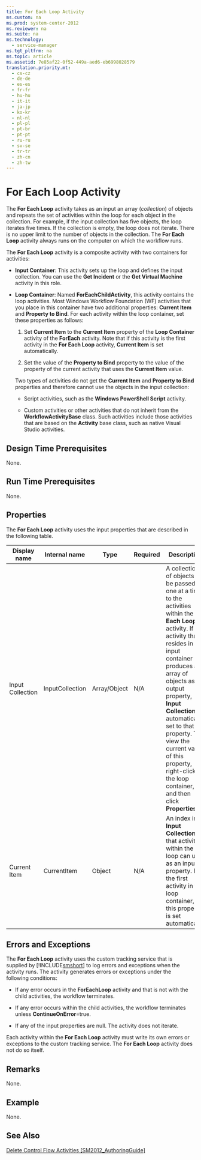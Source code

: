 ```yaml
---
title: For Each Loop Activity
ms.custom: na
ms.prod: system-center-2012
ms.reviewer: na
ms.suite: na
ms.technology: 
  - service-manager
ms.tgt_pltfrm: na
ms.topic: article
ms.assetid: 7e85af22-0f52-449a-aed6-eb6998028579
translation.priority.mt: 
  - cs-cz
  - de-de
  - es-es
  - fr-fr
  - hu-hu
  - it-it
  - ja-jp
  - ko-kr
  - nl-nl
  - pl-pl
  - pt-br
  - pt-pt
  - ru-ru
  - sv-se
  - tr-tr
  - zh-cn
  - zh-tw
---
```

# For Each Loop Activity
The **For Each Loop** activity takes as an input an array \(*collection*\) of objects and repeats the set of activities within the loop for each object in the collection. For example, if the input collection has five objects, the loop iterates five times. If the collection is empty, the loop does not iterate. There is no upper limit to the number of objects in the collection. The **For Each Loop** activity always runs on the computer on which the workflow runs.  
  
 The **For Each Loop** activity is a composite activity with two containers for activities:  
  
-   **Input Container**: This activity sets up the loop and defines the input collection. You can use the **Get Incident** or the **Get Virtual Machine** activity in this role.  
  
-   **Loop Container**: Named **ForEachChildActivity**, this activity contains the loop activities. Most Windows Workflow Foundation \(WF\) activities that you place in this container have two additional properties: **Current Item** and **Property to Bind**. For each activity within the loop container, set these properties as follows:  
  
    1.  Set **Current Item** to the **Current Item** property of the **Loop Container** activity of the **ForEach** activity. Note that if this activity is the first activity in the **For Each Loop** activity, **Current Item** is set automatically.  
  
    2.  Set the value of the **Property to Bind** property to the value of the property of the current activity that uses the **Current Item** value.  
  
     Two types of activities do not get the **Current Item** and **Property to Bind** properties and therefore cannot use the objects in the input collection:  
  
    -   Script activities, such as the **Windows PowerShell Script** activity.  
  
    -   Custom activities or other activities that do not inherit from the **WorkflowActivityBase** class. Such activities include those activities that are based on the **Activity** base class, such as native Visual Studio activities.  
  
## Design Time Prerequisites  
 None.  
  
## Run Time Prerequisites  
 None.  
  
## Properties  
 The **For Each Loop** activity uses the input properties that are described in the following table.  
  
|Display name|Internal name|Type|Required|Description|  
|------------------|-------------------|----------|--------------|-----------------|  
|Input Collection|InputCollection|Array\/Object|N\/A|A collection of objects to be passed, one at a time, to the activities within the **For Each Loop** activity. If the activity that resides in the input container produces an array of objects as its output property, **Input Collection** is automatically set to that property. To view the current value of this property, right\-click the loop container, and then click **Properties**.|  
|Current Item|CurrentItem|Object|N\/A|An index into **Input Collection** that activities within the loop can use as an input property. For the first activity in the loop container, this property is set automatically.|  
  
## Errors and Exceptions  
 The **For Each Loop** activity uses the custom tracking service that is supplied by [!INCLUDE[smshort](../../../sm/deploy/deploy-guide/includes/smshort_md.md)] to log errors and exceptions when the activity runs. The activity generates errors or exceptions under the following conditions:  
  
-   If any error occurs in the **ForEachLoop** activity and that is not with the child activities, the workflow terminates.  
  
-   If any error occurs within the child activities, the workflow terminates unless **ContinueOnError**\=true.  
  
-   If any of the input properties are null. The activity does not iterate.  
  
 Each activity within the **For Each Loop** activity must write its own errors or exceptions to the custom tracking service. The **For Each Loop** activity does not do so itself.  
  
## Remarks  
 None.  
  
## Example  
 None.  
  
## See Also  
 [Delete Control Flow Activities &#91;SM2012\_AuthoringGuide&#93;](assetId:///7643bc64-8f70-4215-8cad-e2e7901cbfad)